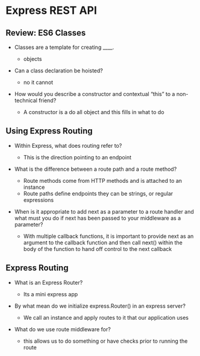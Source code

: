 # Express REST API

## Review: ES6 Classes

- Classes are a template for creating ____.

  - objects

- Can a class declaration be hoisted?

  - no it cannot

- How would you describe a constructor and contextual “this” to a non-technical friend?

  - A constructor is a do all object and this fills in what to do

## Using Express Routing

- Within Express, what does routing refer to?

  - This is the direction pointing to an endpoint

- What is the difference between a route path and a route method?

  - Route methods come from HTTP methods and is attached to an instance
  - Route paths define endpoints they can be strings, or regular expressions

- When is it appropriate to add next as a parameter to a route handler and what must you do if next has been passed to your middleware as a parameter?

  - With multiple callback functions, it is important to provide next as an argument to the callback function and then call next() within the body of the function to hand off control to the next callback

## Express Routing

- What is an Express Router?

  - Its a mini express app

- By what mean do we initialize express.Router() in an express server?

  - We call an instance and apply routes to it that our application uses

- What do we use route middleware for?

  - this allows us to do something or have checks prior to running the route
  